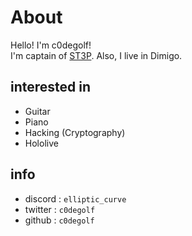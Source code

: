 # About
Hello! I'm c0degolf!<br>
I'm captain of [ST3P](https://ctftime.org/team/240981). Also, I live in Dimigo.

## interested in
+ Guitar
+ Piano
+ Hacking (Cryptography)
+ Hololive

## info
+ discord : `elliptic_curve`
+ twitter : `c0degolf`
+ github : `c0degolf`
